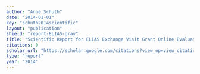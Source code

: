```yaml
---
author: "Anne Schuth"
date: "2014-01-01"
key: "schuth2014scientific"
layout: "publication"
shield: "report-ELIAS-gray"
title: "Scientific Report for ELIAS Exchange Visit Grant Online Evaluation for Online Learning to Rank"
citations: 0
scholar_url: "https://scholar.google.com/citations?view_op=view_citation&hl=en&user=Y3ahb_wAAAAJ&pagesize=100&citation_for_view=Y3ahb_wAAAAJ:4fGpz3EwCPoC"
type: "report"
year: "2014"
---
```



